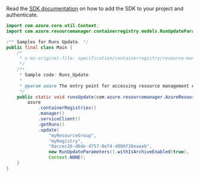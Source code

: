 Read the [SDK documentation](https://github.com/Azure/azure-sdk-for-java/blob/azure-resourcemanager_2.11.0/sdk/resourcemanager/azure-resourcemanager/README.md) on how to add the SDK to your project and authenticate.

```java
import com.azure.core.util.Context;
import com.azure.resourcemanager.containerregistry.models.RunUpdateParameters;

/** Samples for Runs Update. */
public final class Main {
    /*
     * x-ms-original-file: specification/containerregistry/resource-manager/Microsoft.ContainerRegistry/preview/2019-06-01-preview/examples/RunsUpdate.json
     */
    /**
     * Sample code: Runs_Update.
     *
     * @param azure The entry point for accessing resource management APIs in Azure.
     */
    public static void runsUpdate(com.azure.resourcemanager.AzureResourceManager azure) {
        azure
            .containerRegistries()
            .manager()
            .serviceClient()
            .getRuns()
            .update(
                "myResourceGroup",
                "myRegistry",
                "0accec26-d6de-4757-8e74-d080f38eaaab",
                new RunUpdateParameters().withIsArchiveEnabled(true),
                Context.NONE);
    }
}
```
